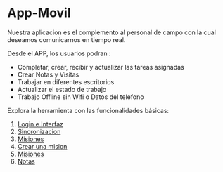 # App-Movil

Nuestra aplicacion es el complemento al personal de campo con la cual deseamos comunicarnos en tiempo real.

Desde el APP, los usuarios podran :

 - Completar, crear, recibir y actualizar las tareas asignadas
 - Crear Notas y Visitas
 - Trabajar en diferentes escritorios
 - Actualizar el estado de trabajo
 - Trabajo Offline sin Wifi o Datos del telefono

 Explora la herramienta con las funcionalidades básicas:

1. [Login e Interfaz](/v1/app-movil/login_interfaz.html)
2. [Sincronizacion](/v1/web-app/basico/dashboard.html)
3. [Misiones](/v1/web-app/basico/contactos.html)
4. [Crear una mision](/v1/web-app/basico/formularios.html)
5. [Misiones](/v1/web-app/basico/misiones.html)
6. [Notas](/v1/web-app/basico/notas.html)


<!--stackedit_data:
eyJoaXN0b3J5IjpbMTk2NDAzMzM3LC0xNTI4MDMyODg4LDE1MD
U2NzYyNzUsNzMwOTk4MTE2XX0=
-->